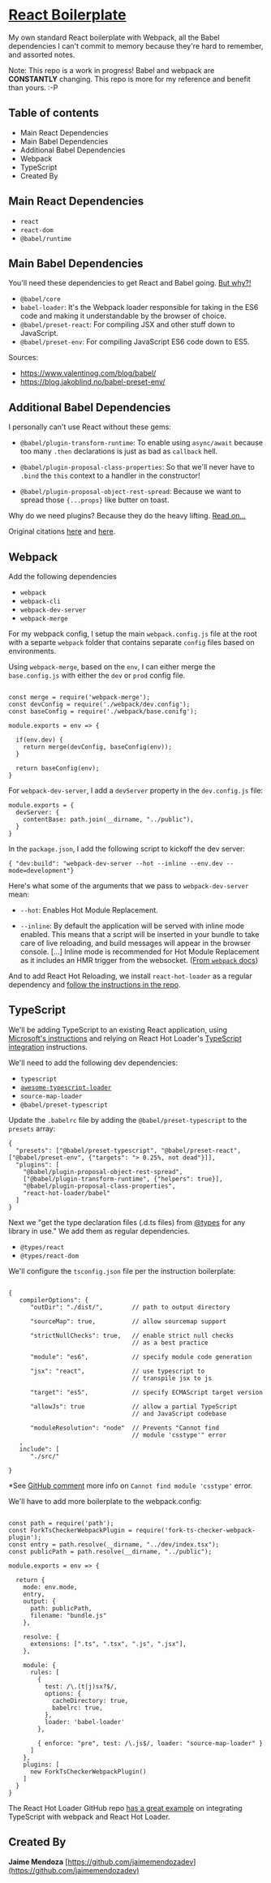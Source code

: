 # [React Boilerplate](https://github.com/jaimemendozadev/readio-v2)

My own standard React boilerplate with Webpack, all the Babel dependencies I can't commit to memory because they're hard to remember, and assorted notes.

Note: This repo is a work in progress! Babel and webpack are <strong>CONSTANTLY</strong> changing. This repo is more for my reference and benefit than yours. :-P

## Table of contents

- Main React Dependencies
- Main Babel Dependencies
- Additional Babel Dependencies
- Webpack
- TypeScript
- Created By


## Main React Dependencies
- `react`
- `react-dom`
- `@babel/runtime`

## Main Babel Dependencies

You'll need these dependencies to get React and Babel going. [But why?!](https://www.valentinog.com/blog/babel/)
- `@babel/core`
- `babel-loader`: It's the Webpack loader responsible for taking in the ES6 code and making it understandable by the browser of choice.
- `@babel/preset-react`: For compiling JSX and other stuff down to JavaScript.
- `@babel/preset-env`: For compiling JavaScript ES6 code down to ES5.

Sources: 
- https://www.valentinog.com/blog/babel/
- https://blog.jakoblind.no/babel-preset-env/


## Additional Babel Dependencies

I personally can't use React without these gems:

- `@babel/plugin-transform-runtime`: To enable using `async/await` because too many `.then` declarations is just as bad as `callback` hell.

- `@babel/plugin-proposal-class-properties`: So that we'll never have to `.bind` the `this` context to a handler in the constructor! 

- `@babel/plugin-proposal-object-rest-spread`: Because we want to spread those `{...props}` like butter on toast.

Why do we need plugins? Because they do the heavy lifting. [Read on...](https://blog.jakoblind.no/babel-preset-env/)

Original citations [here](https://medium.com/@jacobworrel/babels-transform-class-properties-plugin-how-it-works-and-what-it-means-for-your-react-apps-6983539ffc22) and [here](https://dev.to/codeprototype/modernize-your-reactjs-application-with-asyncawait-in-2018-1l9j).

## Webpack

Add the following dependencies
- `webpack`
- `webpack-cli`
- `webpack-dev-server`
- `webpack-merge`

For my webpack config, I setup the main `webpack.config.js` file at the root with a separte `webpack` folder that contains separate `config` files based on environments.


Using `webpack-merge`, based on the `env`, I can either merge the `base.config.js` with either the `dev` or `prod` config file.

```

const merge = require('webpack-merge');
const devConfig = require('./webpack/dev.config');
const baseConfig = require('./webpack/base.conifg');

module.exports = env => {

  if(env.dev) {
    return merge(devConfig, baseConfig(env));
  }

  return baseConfig(env);
}

```

For `webpack-dev-server`, I add a `devServer` property in the `dev.config.js` file:

```
module.exports = {
  devServer: {
    contentBase: path.join(__dirname, "../public"),
  }
}

```

In the `package.json`, I add the following script to kickoff the dev server:

```
{ "dev:build": "webpack-dev-server --hot --inline --env.dev --mode=development"}
```
Here's what some of the arguments that we pass to `webpack-dev-server` mean:

-  `--hot`: Enables Hot Module Replacement.

- `--inline`: By default the application will be served with inline mode enabled. This means that a script will be inserted in your bundle to take care of live reloading, and build messages will appear in the browser console. [...] Inline mode is recommended for Hot Module Replacement as it includes an HMR trigger from the websocket. ([From `webpack` docs](https://webpack.js.org/configuration/dev-server/#devserverinline))


And to add React Hot Reloading, we install `react-hot-loader` as a regular dependency and [follow the instructions in the repo](https://github.com/gaearon/react-hot-loader).


## TypeScript

We'll be adding TypeScript to an existing React application, using [Microsoft's instructions](https://github.com/Microsoft/TypeScript-React-Conversion-Guide#typescript-react-conversion-guide) and relying on React Hot Loader's [TypeScript integration](https://github.com/gaearon/react-hot-loader#typescript) instructions.


We'll need to add the following dev dependencies:
- `typescript`
- [`awesome-typescript-loader`](https://www.npmjs.com/package/awesome-typescript-loader) 
- `source-map-loader`
- `@babel/preset-typescript`


Update the `.babelrc` file by adding the `@babel/preset-typescript` to the `presets` array:

```
{
  "presets": ["@babel/preset-typescript", "@babel/preset-react", ["@babel/preset-env", {"targets": "> 0.25%, not dead"}]],
  "plugins": [
    "@babel/plugin-proposal-object-rest-spread",
    ["@babel/plugin-transform-runtime", {"helpers": true}],
    "@babel/plugin-proposal-class-properties",
    "react-hot-loader/babel"
  ]
}

```


Next we "get the type declaration files (.d.ts files) from [@types](https://devblogs.microsoft.com/typescript/the-future-of-declaration-files-2/) for any library in use." We add them as regular dependencies. 

- `@types/react` 
- `@types/react-dom`

We'll configure the `tsconfig.json` file per the instruction boilerplate:

```

{
   compilerOptions": {
      "outDir": "./dist/",        // path to output directory
      
      "sourceMap": true,          // allow sourcemap support

      "strictNullChecks": true,   // enable strict null checks 
                                  // as a best practice
      
      "module": "es6",            // specify module code generation
      
      "jsx": "react",             // use typescript to 
                                  // transpile jsx to js

      "target": "es5",            // specify ECMAScript target version

      "allowJs": true             // allow a partial TypeScript 
                                  // and JavaScript codebase
      
      "moduleResolution": "node"  // Prevents "Cannot find 
                                  // module 'csstype'" error
   ,
   include": [
      "./src/"
   
}

```

*See [GitHub comment](https://github.com/DefinitelyTyped/DefinitelyTyped/issues/24788#issuecomment-398505981) more info on `Cannot find module 'csstype'` error.



We'll have to add more boilerplate to the webpack.config:

```

const path = require('path');
const ForkTsCheckerWebpackPlugin = require('fork-ts-checker-webpack-plugin');
const entry = path.resolve(__dirname, "../dev/index.tsx");
const publicPath = path.resolve(__dirname, "../public");

module.exports = env => {

  return {
    mode: env.mode,
    entry,
    output: {
      path: publicPath,
      filename: "bundle.js"
    },

    resolve: {
      extensions: [".ts", ".tsx", ".js", ".jsx"],
    },

    module: {
      rules: [
        { 
          test: /\.(t|j)sx?$/, 
          options: {
            cacheDirectory: true,
            babelrc: true,
          },
          loader: 'babel-loader' 
        },

        { enforce: "pre", test: /\.js$/, loader: "source-map-loader" }
      ]
    },
    plugins: [
      new ForkTsCheckerWebpackPlugin()
    ]
  }    
}

```


The React Hot Loader GitHub repo [has a great example](https://github.com/gaearon/react-hot-loader/tree/master/examples/typescript) on integrating TypeScript with webpack and React Hot Loader.

## Created By

**Jaime Mendoza**
[https://github.com/jaimemendozadev](https://github.com/jaimemendozadev)